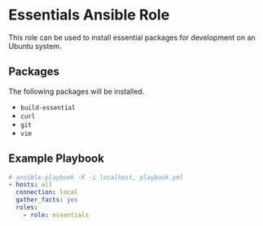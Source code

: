 # Essentials Ansible Role

This role can be used to install essential packages for development on an Ubuntu system.

## Packages

The following packages will be installed.

- `build-essential`
- `curl`
- `git`
- `vim`

## Example Playbook

```yml
# ansible-playbook -K -i localhost, playbook.yml
- hosts: all
  connection: local
  gather_facts: yes
  roles:
    - role: essentials
```
